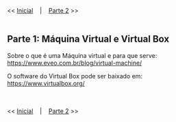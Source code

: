 << [Inicial](https://github.com/vangoncalez/42sp_born2beroot) &nbsp;&nbsp;&nbsp;|&nbsp;&nbsp;&nbsp; [Parte 2](https://github.com/vangoncalez/42sp_born2beroot/blob/main/parte_02.md) >>
<br><br>

## Parte 1: Máquina Virtual e Virtual Box

Sobre o que é uma Máquina virtual e para que serve:<br>
https://www.eveo.com.br/blog/virtual-machine/

O software do Virtual Box pode ser baixado em:<br>
https://www.virtualbox.org/

<br><br>
<< [Inicial](https://github.com/vangoncalez/42sp_born2beroot) &nbsp;&nbsp;&nbsp;|&nbsp;&nbsp;&nbsp; [Parte 2](https://github.com/vangoncalez/42sp_born2beroot/blob/main/parte_02.md) >>
